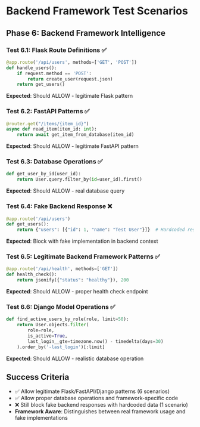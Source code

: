 # Backend Framework Test Scenarios

## Phase 6: Backend Framework Intelligence

### Test 6.1: Flask Route Definitions ✅
```python
@app.route('/api/users', methods=['GET', 'POST'])
def handle_users():
    if request.method == 'POST':
        return create_user(request.json)
    return get_users()
```
**Expected**: Should ALLOW - legitimate Flask pattern

### Test 6.2: FastAPI Patterns ✅
```python
@router.get("/items/{item_id}")
async def read_item(item_id: int):
    return await get_item_from_database(item_id)
```
**Expected**: Should ALLOW - legitimate FastAPI pattern

### Test 6.3: Database Operations ✅
```python
def get_user_by_id(user_id):
    return User.query.filter_by(id=user_id).first()
```
**Expected**: Should ALLOW - real database query

### Test 6.4: Fake Backend Response ❌
```python
@app.route('/api/users')
def get_users():
    return {"users": [{"id": 1, "name": "Test User"}]}  # Hardcoded response
```
**Expected**: Block with fake implementation in backend context

### Test 6.5: Legitimate Backend Framework Patterns ✅
```python
@app.route('/api/health', methods=['GET'])
def health_check():
    return jsonify({"status": "healthy"}), 200
```
**Expected**: Should ALLOW - proper health check endpoint

### Test 6.6: Django Model Operations ✅
```python
def find_active_users_by_role(role, limit=50):
    return User.objects.filter(
        role=role,
        is_active=True,
        last_login__gte=timezone.now() - timedelta(days=30)
    ).order_by('-last_login')[:limit]
```
**Expected**: Should ALLOW - realistic database operation

## Success Criteria
- ✅ Allow legitimate Flask/FastAPI/Django patterns (6 scenarios)
- ✅ Allow proper database operations and framework-specific code
- ❌ Still block fake backend responses with hardcoded data (1 scenario)
- **Framework Aware**: Distinguishes between real framework usage and fake implementations